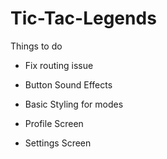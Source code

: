 # Tic-Tac-Legends

Things to do 
- Fix routing issue
- Button Sound Effects
- Basic Styling for modes
- Profile Screen

- Settings Screen
